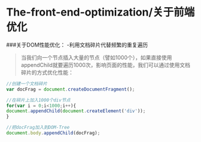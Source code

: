 # The-front-end-optimization/关于前端优化
###关于DOM性能优化：
-利用文档碎片代替频繁的重复遍历
>当我们向一个节点插入大量的节点（譬如1000个），如果直接使用appendChild就要遍历1000次，影响页面的性能，我们可以通过使用文档碎片的方式优化性能：

```JavaScript
//创建一个文档碎片
var docFrag = document.createDocumentFragment();

//在碎片上加入1000个div节点
for(var i = 0;i<1000;i++){
document.appendChild(document.createElement('div'));
}

//把docFrag加入到DOM-Tree
document.body.appendChild(docFrag);
```